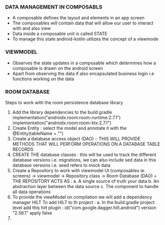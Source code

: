 ### DATA MANAGEMENT IN COMPOSABLS
- A composable defines the layout and elements in an app screen
- The composables will contain data that will allow our user to interact with and also view
- Data inside a composable unit is called STATE
- To manage this state android-kotlin utilizes the concept of a viewmode

### VIEWMODEL
- Observes the state updates in a composable which determines how a composable is drawn on the android screen
- Apart from observing the data if also encapsulated business login i.e functions working on the data



### ROOM DATABASE
Steps to work with the room persistence database library
1. Add the library dependencies to the build.gradle
   implementation("androidx.room:room-runtime:2.7.1")
   implementation("androidx.room:room-ktx:2.7.1")
2. Create Entity : select the model and annotate it with the @Entity(tableName = "")
3. Create a database access object (DAO) :: THIS WILL PROVIDE METHODS THAT WILL PERFORM OPERATIONS ON A DATABASE TABLE RECORDS
4. CREATE THE database classes : this will be used to track the different database versions i.e. migrations, we can also include sed data in this database versions i.e. seed refers to mock data
5. Create a Repository to work with viewmodel
        UI (composables ie. screens) -> viewmodel -> Repository class
     -> Room Database (DAO)
= THE REPOSITORY ACTS AS :
a. A single source of truth your data
b. An abstraction layer between the data source
c. The component to handle all data operations
6. To provide the viewModel on compilation we will add a dependency manager HILT
To add HILT  to th project :
   a. In the build.gradle project level add this hilt plugin :
   id("com.google.dagger.hilt.android") version "2.56.1" apply false
7. 